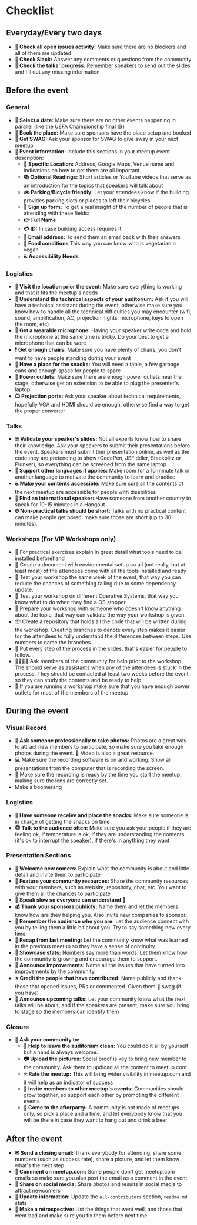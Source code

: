 # Checklist

## Everyday/Every two days

* **👀 Check all open issues activity:** Make sure there are no blockers and all of them are updated
* **🤳 Check Slack:** Answer any comments or questions from the community
* **👮 Check the talks' progress:** Remember speakers to send out the slides and fill out any missing information

## Before the event

### General

* **📆 Select a date:** Make sure there are no other events happening in parallel (like the UEFA Championship final 😅)
* **🏢 Book the place:** Make sure sponsors have the place setup and booked
* **🎁 Get SWAG:** Ask your sponsor for SWAG to give away in your next meetup
* **📝 Event information:** Include this sections in your meetup event description:
    * **🏢 Specific Location:** Address, Google Maps, Venue name and indications on how to get there are all important
    * **📚 Optional Readings:** Short articles or YouTube videos that serve as an introduction for the topics that speakers will talk about
    * **🚲 Parking/Bicycle friendly:** Let your attendees know if the building provides parking slots or places to left their bicycles
    * **📝 Sign up form:** To get a real insight of the number of people that is attending with these fields:
    * **👉 Full Name**
    * **💳 ID:** In case building access requires it
    * **📧 Email address:** To send them an email back with their answers
    * **🍎 Food conditions** This way you can know who is vegetarian o vegan
    * **♿ Accessibility Needs**

### Logistics

* **🏢 Visit the location prior the event:** Make sure everything is working and that it fits the meetup's needs
* **🔧 Understand the technical aspects of your auditorium:** Ask if you will have a technical assistant during the event, otherwise make sure you know how to handle all the technical difficulties you may encounter (wifi, sound, amplification, AC, projection, lights, microphone, keys to open the room, etc)
* **🎤 Get a wearable microphone:** Having your speaker write code and hold the microphone at the same time is tricky. Do your best to get a microphone that can be wore
* **🕴 Get enough chairs:** Make sure you have plenty of chairs, you don't want to have people standing during your event
* **🍪 Have a place for the snacks:** You will need a table, a few garbage cans and enough space for people to spare
* **🔌 Power outlets:** Make sure there are enough power outlets near the stage, otherwise get an extension to be able to plug the presenter's laptop
* **📺 Projection ports:** Ask your speaker about technical requirements, hopefully VGA and HDMI should be enough, otherwise find a way to get the proper converter

### Talks

* **🤓 Validate your speaker's slides:** Not all experts know how to share their knowledge. Ask your speakers to submit their presentations before the event. Speakers must submit ther presentation online, as well as the code they are pretending to show (CodePen, JSFiddler, Stackblitz or Plunker), so everything can be screened from the same laptop
* **👄 Support other languages if applies:** Make room for a 10 minute talk in another language to motivate the community to learn and practice
* **♿️ Make your contents accessible:** Make sure sure all the contents of the next meetup are accessible for people with disabilities
* **🤵 Find an international speaker:** Have someone from another country to speak for 10-15 minutes in a Hangout
* **⏰ Non-practical talks should be short:** Talks with no practical content can make people get bored, make sure those are short (up to 30 minutes).

### Workshops (For VIP Workshops only)

* 💾 For practical exercises explain in great detail what tools need to be installed beforehand
* 📁 Create a document with environmental setup so all (not really, but at least most) of the attendees come with all the tools installed and ready
* 🤳 Test your workshop the same week of the event, that way you can reduce the chances of something failing due to some dependency update.
* 💾 Test your workshop on different Operative Systems, that way you know what to do when they find a OS stopper.
* 👴 Prepare your workshop with someone who doesn't know anything about the topic, that way can validate the way your workshop is given.
* 📦 Create a repository that holds all the code that will be written during the workshop. Creating branches to denote every step makes it easier for the attendees to fully understand the differences between steps. Use numbers to name the branches.
* 📝 Put every step of the process in the slides, that's easier for people to follow.
* 👨‍👩‍👧‍👦 Ask members of the community for help prior to the workshop. The should serve as assistants when any of the attendees is stuck in the process. They should be contacted at least two weeks before the event, so they can study the contents and be ready to help
* 🔌 If you are running a workshop make sure that you have enough power outlets for most of the members of the meetup

## During the event

### Visual Record

* **🤳 Ask someone professionally to take photos:** Photos are a great way to attract new members to participate, so make sure you take enough photos during the event. 🎥 Video is also a great resource.
* 💻 Make sure the recording software is on and working. Show all presentations from the computer that is recording the screen.
* 🎥 Make sure the recording is ready by the time you start the meetup, making sure the lens are correctly set.
* Make a boomerang

### Logistics

* **🍪 Have someone receive and place the snacks:** Make sure someone is in charge of getting the snacks on time
* **😇 Talk to the audience often:** Make sure you ask your people if they are feeling ok, if temperature is ok, if they are understanding the contents (it's ok to interrupt the speaker), if there's in anything they want

### Presentation Sections

* **🐣 Welcome new comers:** Explain what the community is about and little detail and invite them to participate
* **🔨 Feature your community resources:** Share the community resources with your members, such as website, repository, chat, etc. You want to give them all the chances to participate
* **👴 Speak slow so everyone can understand 👵**
* **💰 Thank your sponsors publicly:** Name them and let the members know how are they helping you. Also invite new companies to sponsor.
* **👦 Remember the audience who you are:** Let the audience connect with you by telling them a little bit about you. Try to say something new every time.
* **💭 Recap from last meeting:** Let the community know what was learned in the previous meetup so they have a sense of continuity
* **🔢 Showcase stats:** Numbers say more than words. Let them know how the community is growing and encourage them to support.
* **📢 Announce improvements:** Name all the issues that have turned into improvements by the community.
* **⭐ Credit the people that have contributed:** Name publicly and thank those that opened issues, PRs or commented. Given them 🎁 swag (if you have)
* **📢 Announce upcoming talks:** Let your community know what the next talks will be about, and if the speakers are present, make sure you bring to stage so the members can identify them

### Closure

* **🕺 Ask your community to:**
    * **🕺 Help to leave the auditorium clean:** You could do it all by yourself but a hand is always welcome.
    * **📷 Upload the pictures:** Social proof is key to bring new member to the community. Ask them to updload all the content to meetup.com
    * **⭐ Rate the meetup:** This will bring wider visibility in meetup.com and it will help as an indicator of success
    * **🕺 Invite members to other meetup's events:** Communities should grow together, so support each other by promoting the different events
    * **🎉 Come to the afterparty:** A community is not made of meetups only, so pick a place and a time, and let everybody know that you will be there in case they want to hang out and drink a beer

## After the event

* **✉ Send a closing email:** Thank everybody for attending, share some numbers (such as success rate), share a picture, and let them know what's the next step
* **📲 Comment on meetup.com:** Some people don't get meetup.com emails so make sure you also post the email as a comment in the event
* **📱 Share on social media:** Share photos and results in social media to attract newcomers
* **📝 Update information:** Update the `all-contributors` section, `readme.md` stats
* **📇 Make a retrospective:** List the things that went well, and those that went bad and make sure you fix them before next time
